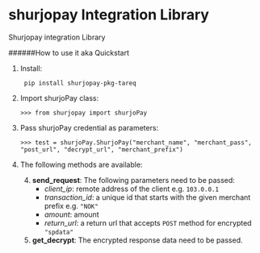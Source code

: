 # shurjopay Integration Library 
Shurjopay integration Library 

######How to use it aka Quickstart

1. Install: 
    
   ``` 
    pip install shurjopay-pkg-tareq
    ```
    
2. Import shurjoPay class:

    ```
    >>> from shurjopay import shurjoPay
    ```
3. Pass shurjoPay credential as parameters:
    
    ```
    >>> test = shurjoPay.ShurjoPay("merchant_name", "merchant_pass", "post_url", "decrypt_url", "merchant_prefix")
    ```
4. The following methods are available:

    4. **send_request**: The following parameters need to be passed:
        - *client_ip*: remote address of the client e.g. `103.0.0.1`
        - *transaction_id*: a unique id that starts with the given merchant prefix e.g. `"NOK"`
        - *amount*: amount
        - *return_url*: a return url that accepts `POST` method for encrypted `"spdata"` 
    4. **get_decrypt**: 
        The encrypted response data need to be passed.
